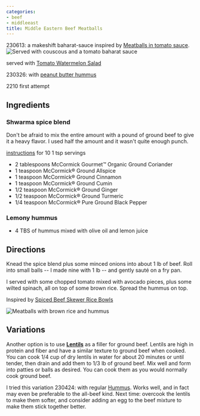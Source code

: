 ```yaml
---
categories:
- beef
- middleeast
title: Middle Eastern Beef Meatballs
---
```




230613: a makeshift baharat-sauce inspired by [Meatballs in tomato sauce](Meatballs%20in%20tomato%20sauce.md). 
![Served with couscous and a tomato baharat sauce](https://sat02pap004files.storage.live.com/y4mk9Gq1ZaEEMNiCIfQUwwfPOj_KNN44ScBu01vM7k4JVUSnsDjDgvG8N4XmJvNx_-ToLj-C8LNrv6NGftygGXibW8grJRRkiDsjqJ1OE2wjtdS_NzGHPTS_mUX7fklakgsa4JqYedUdB63ZIJKTPAqYhQ8ucLX39wBXebvGmX2emp1IW1TPkrbGxh7hlKJgQjb?width=495&height=660&cropmode=none?no.jpg) 

served with [Tomato Watermelon Salad](Salad.md#tomato-watermelon-salad)

230326: with [peanut butter hummus](Hummus.md)

2210 first attempt

## Ingredients

###  Shwarma spice blend
Don't be afraid to mix the entire amount with a pound of ground beef to give it a heavy flavor.  I used half the amount and it wasn't quite enough punch.

[instructions](https://www.mccormick.com/recipes/other/shawarma-spice-blend) for 10 1 tsp servings  
- 2 tablespoons McCormick Gourmet™ Organic Ground Coriander
- 1 teaspoon McCormick® Ground Allspice
- 1 teaspoon McCormick® Ground Cinnamon
- 1 teaspoon McCormick® Ground Cumin
- 1/2 teaspoon McCormick® Ground Ginger
- 1/2 teaspoon McCormick® Ground Turmeric
- 1/4 teaspoon McCormick® Pure Ground Black Pepper

### Lemony hummus
- 4 TBS of hummus mixed with olive oil and lemon juice

## Directions

Knead the spice blend plus some minced onions into about 1 lb of beef. Roll into small balls -- I made nine with 1 lb -- and gently sauté on a fry pan.

I served with some chopped tomato mixed with avocado pieces, plus some wilted spinach, all on top of some brown rice.  Spread the hummus on top.

Inspired by [Spiced Beef Skewer Rice Bowls](https://www.hellofresh.com/recipes/spiced-beef-skewer-rice-bowls-6304f11148c7a31b0101065e)


![Meatballs with brown rice and hummus](https://sat02pap004files.storage.live.com/y4m3yGhwBqI8vrgoN4Zfdum1yoeHSMW8BV2OQX8X9FRlPySqqVBGbDbwM-IA50g0B4jDrKKtaKOd-uqVjWTvfPUfRZwOflX7C8ORhi2Wb0vEsWnVA49mfq_CCIS_SF-3qWrk0mwSTzc2zWfreXHbZS_5nChrI9-OKlmqo5C9utaNa3rCuXd7Tnlv0CVY3TZH6hA?width=495&height=660&cropmode=none?no.jpg)

## Variations

Another option is to use **[Lentils](Lentils.md)** as a filler for ground beef. Lentils are high in protein and fiber and have a similar texture to ground beef when cooked. You can cook 1/4 cup of dry lentils in water for about 20 minutes or until tender, then drain and add them to 1/3 lb of ground beef. Mix well and form into patties or balls as desired. You can cook them as you would normally cook ground beef.

I tried this variation 230424: with regular [ Hummus](Hummus.md). Works well, and in fact may even be preferable to the all-beef kind. Next time: overcook the lentils to make them softer, and consider adding an egg to the beef mixture to make them stick together better.